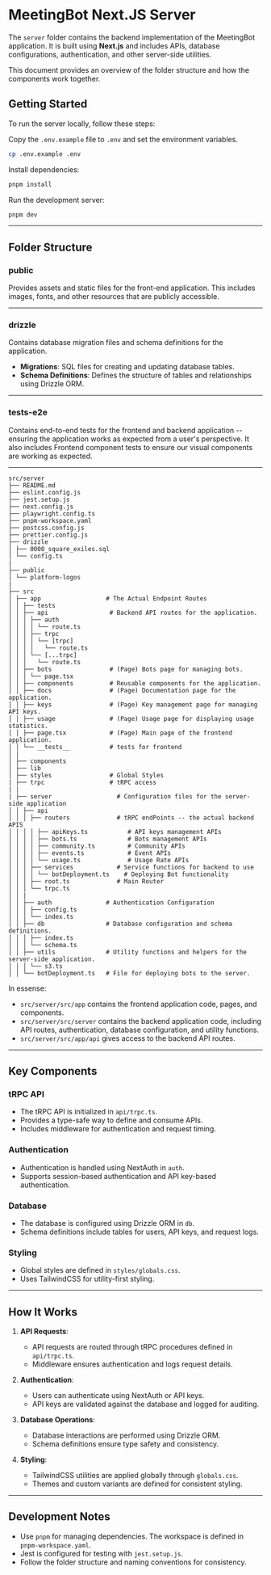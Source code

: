 # MeetingBot Next.JS Server

The `server` folder contains the backend implementation of the MeetingBot application. 
It is built using **Next.js** and includes APIs, database configurations, authentication, and other server-side utilities. 

This document provides an overview of the folder structure and how the components work together.




## **Getting Started**
To run the server locally, follow these steps:

Copy the `.env.example` file to `.env` and set the environment variables.
```bash
cp .env.example .env
```

Install dependencies:
```bash
pnpm install
```

Run the development server:
```bash
pnpm dev
```

---

## **Folder Structure**

### **public**
Provides assets and static files for the front-end application. 
This includes images, fonts, and other resources that are publicly accessible.

---

### **drizzle**
Contains database migration files and schema definitions for the application.
- **Migrations**: SQL files for creating and updating database tables.
- **Schema Definitions**: Defines the structure of tables and relationships using Drizzle ORM.
---

### **tests-e2e**
Contains end-to-end tests for the frontend and backend application -- ensuring the application works as expected from a user's perspective.
It also includes Frontend component tests to ensure our visual components are working as expected.

---

```
src/server
├── README.md
├── eslint.config.js
├── jest.setup.js
├── next.config.js
├── playwright.config.ts
├── pnpm-workspace.yaml
├── postcss.config.js
├── prettier.config.js
├── drizzle
│ ├── 0000_square_exiles.sql
│ └── config.ts
|
├── public
│ └── platform-logos
|
├── src
│ ├── app                  # The Actual Endpoint Routes
│ │ ├── tests
│ │ ├── api                 # Backend API routes for the application.
│ │ │ ├── auth              
│ │ │ │ └── route.ts
│ │ │ ├── trpc
│ │ │ │ └── [trpc]
│ │ │ │   └── route.ts
│ │ │ └── [...trpc]
│ │ │   └── route.ts
│ │ ├── bots                # (Page) Bots page for managing bots.
│ │ │ └── page.tsx
│ │ ├── components          # Reusable components for the application.
│ │ ├── docs                # (Page) Documentation page for the application.
│ │ ├── keys                # (Page) Key management page for managing API keys.
│ │ ├── usage               # (Page) Usage page for displaying usage statistics.  
│ │ ├── page.tsx            # (Page) Main page of the frontend application.
│ │ └── __tests__           # tests for frontend
│ |           
│ ├── components            
│ ├── lib              
│ ├── styles                # Global Styles     
| ├── trpc                  # tRPC access
| |
| ├── server                  # Configuration files for the server-side application 
│ │ ├── api
│ │ │ ├── routers             # tRPC endPoints -- the actual backend APIS 
│ │ │ │ ├── apiKeys.ts           # API keys management APIs
│ │ │ │ ├── bots.ts              # Bots management APIs
│ │ │ │ ├── community.ts         # Community APIs
│ │ │ │ ├── events.ts            # Event APIs
│ │ │ │ └── usage.ts             # Usage Rate APIs
│ │ │ ├── services            # Service functions for backend to use
│ │ │ │ └── botDeployment.ts    # Deploying Bot functionality 
│ │ │ ├── root.ts             # Main Router
│ │ │ └── trpc.ts
│ │ |
│ │ ├── auth               # Authentication Configuration
│ │ │ ├── config.ts
│ │ │ └── index.ts
│ │ ├── db                 # Database configuration and schema definitions.
│ │ │ ├── index.ts
│ │ │ └── schema.ts
│ │ ├── utils              # Utility functions and helpers for the server-side application.  
│ │ │ └── s3.ts       
│ │ └── botDeployment.ts   # File for deploying bots to the server.    
```

In essense:
- `src/server/src/app` contains the frontend application code, pages, and components.
- `src/server/src/server` contains the backend application code, including API routes, authentication, database configuration, and utility functions.
- `src/server/src/app/api` gives access to the backend API routes.


---

## **Key Components**

### **tRPC API**
- The tRPC API is initialized in `api/trpc.ts`.
- Provides a type-safe way to define and consume APIs.
- Includes middleware for authentication and request timing.

### **Authentication**
- Authentication is handled using NextAuth in `auth`.
- Supports session-based authentication and API key-based authentication.

### **Database**
- The database is configured using Drizzle ORM in `db`.
- Schema definitions include tables for users, API keys, and request logs.

### **Styling**
- Global styles are defined in `styles/globals.css`.
- Uses TailwindCSS for utility-first styling.

---

## **How It Works**

1. **API Requests**:
   - API requests are routed through tRPC procedures defined in `api/trpc.ts`.
   - Middleware ensures authentication and logs request details.

2. **Authentication**:
   - Users can authenticate using NextAuth or API keys.
   - API keys are validated against the database and logged for auditing.

3. **Database Operations**:
   - Database interactions are performed using Drizzle ORM.
   - Schema definitions ensure type safety and consistency.

4. **Styling**:
   - TailwindCSS utilities are applied globally through `globals.css`.
   - Themes and custom variants are defined for consistent styling.

---

## **Development Notes**

- Use `pnpm` for managing dependencies. The workspace is defined in `pnpm-workspace.yaml`.
- Jest is configured for testing with `jest.setup.js`.
- Follow the folder structure and naming conventions for consistency.
